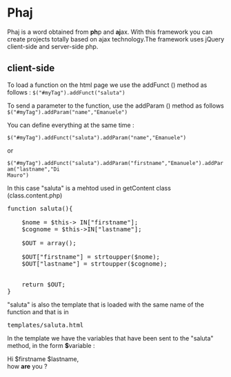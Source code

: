 # Phaj
Phaj is a word obtained from <b>ph</b>p and <b>aj</b>ax.
With this framework you can create projects totally based on ajax technology.The framework uses jQuery client-side and server-side php.

<h2>client-side</h2>

To load a function on the html page we use the addFunct () method as follows :
<code>$("#myTag").addFunct("saluta")</code>

To send a parameter to the function, use the addParam () method as follows
<code>$("#myTag").addParam("name","Emanuele")</code>

You can define everything at the same time :

<code>$("#myTag").addFunct("saluta").addParam("name","Emanuele")</code>

or 

<code>$("#myTag").addFunct("saluta").addParam("firstname","Emanuele").addParam("lastname","Di Mauro")</code>

In this case "saluta" is a mehtod used in getContent class (class.content.php) 

<pre>function saluta(){
  
    $nome = $this-> IN["firstname"];
    $cognome = $this->IN["lastname"];

    $OUT = array();

    $OUT["firstname"] = strtoupper($nome);
    $OUT["lastname"] = strtoupper($cognome);


    return $OUT;
}
</pre>


"saluta" is also the template that is loaded with the same name of the function and that is in <pre>templates/saluta.html</pre>

In the template we have the variables that have been sent to the "saluta" method, in the form <b>$</b>variable :

<html>
<p>Hi $firstname $lastname, <BR>
how <b>are</b> you ?</p>
</html>
